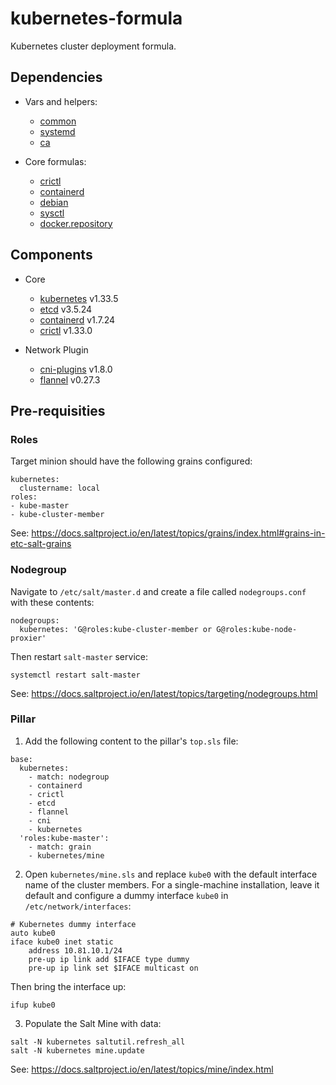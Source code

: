 kubernetes-formula
==================

Kubernetes cluster deployment formula.

## Dependencies

- Vars and helpers:
  - [common](../../../salt-common)
  - [systemd](../../../salt-systemd)
  - [ca](../../../ca-formula)

- Core formulas:
  - [crictl](../../../crictl-formula)
  - [containerd](../../../containerd-formula)
  - [debian](../../../debian-formula)
  - [sysctl](../../../sysctl-formula)
  - [docker.repository](../../../docker-formula/blob/master/docker/repository.sls)

## Components

- Core
  - [kubernetes](https://github.com/kubernetes/kubernetes) v1.33.5
  - [etcd](https://github.com/etcd-io/etcd) v3.5.24
  - [containerd](https://containerd.io/) v1.7.24
  - [crictl](https://github.com/kubernetes-sigs/cri-tools) v1.33.0

- Network Plugin
  - [cni-plugins](https://github.com/containernetworking/plugins) v1.8.0
  - [flannel](https://github.com/flannel-io/flannel) v0.27.3

## Pre-requisities

### Roles

Target minion should have the following grains configured:

```
kubernetes:
  clustername: local
roles:
- kube-master
- kube-cluster-member
```

See: https://docs.saltproject.io/en/latest/topics/grains/index.html#grains-in-etc-salt-grains

### Nodegroup

Navigate to `/etc/salt/master.d` and create a file called `nodegroups.conf` with these contents:

```
nodegroups:
  kubernetes: 'G@roles:kube-cluster-member or G@roles:kube-node-proxier'
```

Then restart `salt-master` service:

```shell
systemctl restart salt-master
```

See: https://docs.saltproject.io/en/latest/topics/targeting/nodegroups.html

### Pillar

1. Add the following content to the pillar's `top.sls` file:

```
base:
  kubernetes:
    - match: nodegroup
    - containerd
    - crictl
    - etcd
    - flannel
    - cni
    - kubernetes
  'roles:kube-master':
    - match: grain
    - kubernetes/mine
```

2. Open `kubernetes/mine.sls` and replace `kube0` with the default interface name of the cluster members.
For a single-machine installation, leave it default and configure a dummy interface `kube0` in `/etc/network/interfaces`:

```
# Kubernetes dummy interface
auto kube0
iface kube0 inet static
	address 10.81.10.1/24
	pre-up ip link add $IFACE type dummy
	pre-up ip link set $IFACE multicast on
```

Then bring the interface up:

```shell
ifup kube0
```

3. Populate the Salt Mine with data:

```shell
salt -N kubernetes saltutil.refresh_all
salt -N kubernetes mine.update
```

See: https://docs.saltproject.io/en/latest/topics/mine/index.html

